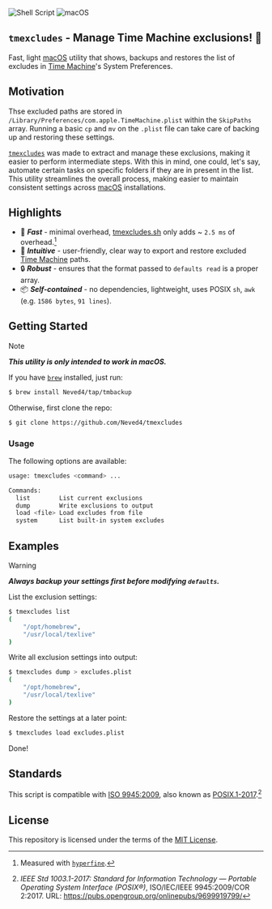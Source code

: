 ![Shell Script](https://img.shields.io/badge/Shell_Script-9DDE66?logo=gnubash&logoColor=000&style=for-the-badge)
![macOS](https://img.shields.io/badge/macOS-000000?style=for-the-badge&logo=apple&logoColor=fff)

## `tmexcludes` - Manage Time Machine exclusions! 🔄

Fast, light [macOS] utility that shows, backups and restores
the list of excludes in [Time Machine]'s System Preferences.

## Motivation

Thse excluded paths are stored in
`/Library/Preferences/com.apple.TimeMachine.plist` within the `SkipPaths`
array. Running a basic `cp` and `mv` on the `.plist` file can take care of
backing up and restoring these settings.

[`tmexcludes`] was made to extract and manage these exclusions, making it
easier to perform intermediate steps. With this in mind, one could, let's
say, automate certain tasks on specific folders if they are in present in
the list. This utility streamlines the overall process, making easier to
maintain consistent settings across [macOS] installations.

## Highlights

- 🚀 _**Fast**_ - minimal overhead, [tmexcludes.sh][`tmexcludes`]
  only adds ~ `2.5 ms` of overhead.[^hyperfine]
- 🎨 _**Intuitive**_ - user-friendly, clear way to export and restore
  excluded [Time Machine] paths.
- 🔒 _**Robust**_ - ensures that the format passed to `defaults read` is a
  proper array.
- 📦 _**Self-contained**_ - no dependencies, lightweight, uses POSIX `sh`,
  `awk` (e.g. `1586 bytes`, `91 lines`).

## Getting Started

> [!NOTE]
> _**This utility is only intended to work in macOS.**_

If you have [`brew`] installed, just run:
```sh
$ brew install Neved4/tap/tmbackup
```

Otherwise, first clone the repo:
```sh
$ git clone https://github.com/Neved4/tmexcludes
```

### Usage

The following options are available:

```sh
usage: tmexcludes <command> ...

Commands:
  list        List current exclusions
  dump        Write exclusions to output
  load <file> Load excludes from file
  system      List built-in system excludes
```

## Examples

> [!WARNING]
> _**Always backup your settings first before modifying `defaults`.**_

List the exclusion settings:

```sh
$ tmexcludes list
(
    "/opt/homebrew",
    "/usr/local/texlive"
)
```

Write all exclusion settings into output:
```sh
$ tmexcludes dump > excludes.plist
(
    "/opt/homebrew",
    "/usr/local/texlive"
)
```

Restore the settings at a later point:
```sh
$ tmexcludes load excludes.plist
```

Done!

## Standards

This script is compatible with [ISO 9945:2009][POSIX.1-2017],
also known as [POSIX.1-2017].[^posix-2017.1]

## License

This repository is licensed under the terms of the [MIT License][MIT License].

[^hyperfine]: Measured with [`hyperfine`].
[^posix-2017.1]: _IEEE Std 1003.1-2017: Standard for Information Technology_
    _— Portable Operating System Interface (POSIX®)_,
    ISO/IEC/IEEE 9945:2009/COR 2:2017.
    URL: https://pubs.opengroup.org/onlinepubs/9699919799/

[`tmexcludes`]: (src/tmexcludes.sh)
[`brew`]: https://brew.sh/
[`hyperfine`]: https://github.com/sharkdp/hyperfine
[macOS]: https://www.apple.com/macos/
[MIT License]: https://opensource.org/license/mit/
[POSIX.1-2017]: https://pubs.opengroup.org/onlinepubs/9699919799/
[Time Machine]: https://support.apple.com/en-gb/guide/mac-help/mh35860/14.0/mac/14.0
